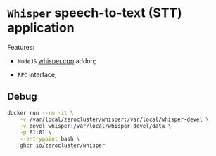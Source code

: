 # `Whisper` speech-to-text (STT) application

Features:

- `NodeJS` [whisper.cpp](https://github.com/ggml-org/whisper.cpp) addon;

- `RPC` interface;

## Debug

```sh
docker run --rm -it \
    -v /var/local/zerocluster/whisper:/var/local/whisper-devel \
    -v devel_whisper:/var/local/whisper-devel/data \
    -p 81:81 \
    --entrypoint bash \
    ghcr.io/zerocluster/whisper
```
